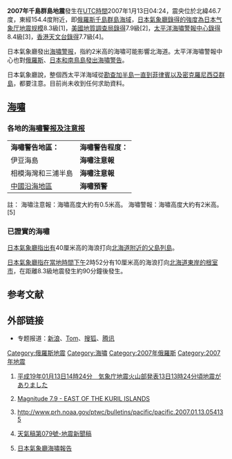**2007年千島群島地震**發生在[UTC時間](../Page/UTC.md "wikilink")2007年1月13日04:24，震央位於北緯46.7度，東經154.4度附近，即[俄羅斯](../Page/俄羅斯.md "wikilink")[千島群島海域](../Page/千島群島.md "wikilink")，[日本氣象廳錄得的強度為](../Page/日本氣象廳.md "wikilink")[日本气象厅地震规模](../Page/日本气象厅地震规模.md "wikilink")8.3級\[1\]，[美國地質調查局錄得](../Page/美國地質調查局.md "wikilink")7.9級\[2\]，[太平洋海嘯警報中心錄得](../Page/太平洋海嘯警報中心.md "wikilink")8.4級\[3\]，[香港天文台錄得](../Page/香港天文台.md "wikilink")7.7級\[4\]。

日本氣象廳發出[海嘯警报](../Page/海啸警报_\(日本\).md "wikilink")，指約2米高的海嘯可能影響北海道。太平洋海嘯警報中心也對[俄羅斯](../Page/俄羅斯.md "wikilink")、[日本和](../Page/日本.md "wikilink")[南鳥島發出海嘯警告](../Page/南鳥島.md "wikilink")。

日本氣象廳說，整個西太平洋海域從[勘查加半島一直到](../Page/勘查加半島.md "wikilink")[菲律賓以及](../Page/菲律賓.md "wikilink")[密克羅尼西亞群島](../Page/密克羅尼西亞群島.md "wikilink")，都要注意。目前尚未收到任何求助資料。

## [海嘯](../Page/海嘯.md "wikilink")

### 各地的[海嘯警报及注意报](../Page/海嘯.md "wikilink")

|                                    |             |
| ---------------------------------- | ----------- |
| **海嘯警告地區：**                        | **海嘯警告程度：** |
| 伊豆海島                               | **海嘯注意報**   |
| 相模海灣和三浦半島                          | **海嘯注意報**   |
| [中國沿海地區](../Page/中國.md "wikilink") | **海嘯預警**    |

註：
海嘯注意報：海嘯高度大約有0.5米高。
海嘯警報：海嘯高度大約有2米高。\[5\]

### 已證實的海嘯

[日本氣象廳指出有](../Page/日本氣象廳.md "wikilink")40厘米高的海浪打向[北海道附近的](../Page/北海道.md "wikilink")[父島列島](../Page/父島列島.md "wikilink")。

[日本氣象廳指在當地時間下午](../Page/日本氣象廳.md "wikilink")2時52分有10厘米高的海浪打向[北海道東岸的](../Page/北海道.md "wikilink")[根室市](../Page/根室市.md "wikilink")，在距離8.3級地震發生約90分鐘後發生。

## 参考文献

<div class="references-small">

<references />

</div>

## 外部链接

  - 专题报道：[新浪](http://news.sina.com.cn/z/qiandaoqundaodizhen/index.shtml)、[Tom](http://news.tom.com/hot/rbdz/index.html)、[搜狐](http://news.sohu.com/s2007/beihaidaodizhen/)、[腾讯](http://news.qq.com/zt/2007/japantsunami/)

[Category:俄羅斯地震](https://zh.wikipedia.org/wiki/Category:俄羅斯地震 "wikilink")
[Category:海嘯](https://zh.wikipedia.org/wiki/Category:海嘯 "wikilink")
[Category:2007年俄羅斯](https://zh.wikipedia.org/wiki/Category:2007年俄羅斯 "wikilink")
[Category:2007年地震](https://zh.wikipedia.org/wiki/Category:2007年地震 "wikilink")

1.  [平成19年01月13日14時24分　気象庁地震火山部発表13日13時24分頃地震がありました](http://www.jma.go.jp/jp/quake/13142400391.html)
2.  [Magnitude 7.9 - EAST OF THE KURIL
    ISLANDS](http://earthquake.usgs.gov/eqcenter/eqinthenews/2007/us2007xmae/)

3.  <http://www.prh.noaa.gov/ptwc/bulletins/pacific/pacific.2007.01.13.054135>
4.  [天氣稿第079號-地震新聞稿](http://www.info.gov.hk/gia/wr/200701/13/P200701130111.htm)
5.  [日本氣象廳海嘯報告](http://www.jma.go.jp/en/tsunami/)